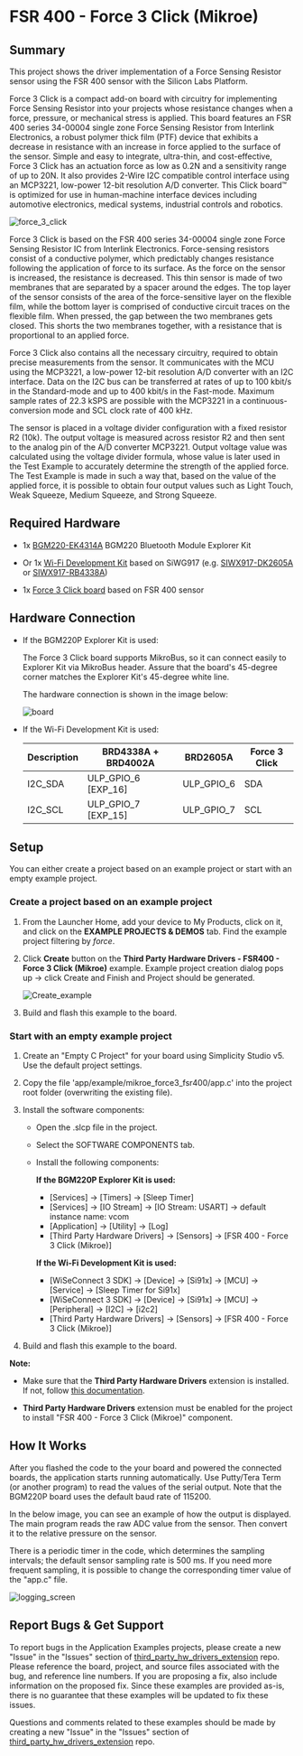 # FSR 400 - Force 3 Click (Mikroe) #

## Summary ##

This project shows the driver implementation of a Force Sensing Resistor sensor using the FSR 400 sensor with the Silicon Labs Platform.

Force 3 Click is a compact add-on board with circuitry for implementing Force Sensing Resistor into your projects whose resistance changes when a force, pressure, or mechanical stress is applied. This board features an FSR 400 series 34-00004 single zone Force Sensing Resistor from Interlink Electronics, a robust polymer thick film (PTF) device that exhibits a decrease in resistance with an increase in force applied to the surface of the sensor. Simple and easy to integrate, ultra-thin, and cost-effective, Force 3 Click has an actuation force as low as 0.2N and a sensitivity range of up to 20N. It also provides 2-Wire I2C compatible control interface using an MCP3221, low-power 12-bit resolution A/D converter. This Click board™ is optimized for use in human-machine interface devices including automotive electronics, medical systems, industrial controls and robotics.

![force_3_click](image/force_3_click.png)

Force 3 Click is based on the FSR 400 series 34-00004 single zone Force Sensing Resistor IC from Interlink Electronics. Force-sensing resistors consist of a conductive polymer, which predictably changes resistance following the application of force to its surface. As the force on the sensor is increased, the resistance is decreased. This thin sensor is made of two membranes that are separated by a spacer around the edges. The top layer of the sensor consists of the area of the force-sensitive layer on the flexible film, while the bottom layer is comprised of conductive circuit traces on the flexible film. When pressed, the gap between the two membranes gets closed. This shorts the two membranes together, with a resistance that is proportional to an applied force.

Force 3 Click also contains all the necessary circuitry, required to obtain precise measurements from the sensor. It communicates with the MCU using the MCP3221, a low-power 12-bit resolution A/D converter with an I2C interface. Data on the I2C bus can be transferred at rates of up to 100 kbit/s in the Standard-mode and up to 400 kbit/s in the Fast-mode. Maximum sample rates of 22.3 kSPS are possible with the MCP3221 in a continuous-conversion mode and SCL clock rate of 400 kHz.

The sensor is placed in a voltage divider configuration with a fixed resistor R2 (10k). The output voltage is measured across resistor R2 and then sent to the analog pin of the A/D converter MCP3221. Output voltage value was calculated using the voltage divider formula, whose value is later used in the Test Example to accurately determine the strength of the applied force. The Test Example is made in such a way that, based on the value of the applied force, it is possible to obtain four output values such as Light Touch, Weak Squeeze, Medium Squeeze, and Strong Squeeze.

## Required Hardware ##

- 1x [BGM220-EK4314A](https://www.silabs.com/development-tools/wireless/bluetooth/bgm220-explorer-kit) BGM220 Bluetooth Module Explorer Kit

- Or 1x [Wi-Fi Development Kit](https://www.silabs.com/development-tools/wireless/wi-fi) based on SiWG917 (e.g. [SIWX917-DK2605A](https://www.silabs.com/development-tools/wireless/wi-fi/siwx917-dk2605a-wifi-6-bluetooth-le-soc-dev-kit) or [SIWX917-RB4338A](https://www.silabs.com/development-tools/wireless/wi-fi/siwx917-rb4338a-wifi-6-bluetooth-le-soc-radio-board))

- 1x [Force 3 Click board](https://www.mikroe.com/force-3-click) based on FSR 400 sensor

## Hardware Connection ##

- If the BGM220P Explorer Kit is used:

  The Force 3 Click board supports MikroBus, so it can connect easily to Explorer Kit via MikroBus header. Assure that the board's 45-degree corner matches the Explorer Kit's 45-degree white line.

  The hardware connection is shown in the image below:

  ![board](image/hardware_connection.png)

- If the Wi-Fi Development Kit is used:

  | Description  | BRD4338A + BRD4002A | BRD2605A     | Force 3 Click |
  | ----------- | -------------  | ------------------ | ------------- |
  | I2C_SDA      | ULP_GPIO_6 [EXP_16] | ULP_GPIO_6   | SDA            |
  | I2C_SCL      | ULP_GPIO_7 [EXP_15] | ULP_GPIO_7   | SCL            |

## Setup ##

You can either create a project based on an example project or start with an empty example project.

### Create a project based on an example project ###

1. From the Launcher Home, add your device to My Products, click on it, and click on the **EXAMPLE PROJECTS & DEMOS** tab. Find the example project filtering by *force*.

2. Click **Create** button on the **Third Party Hardware Drivers - FSR400 - Force 3 Click (Mikroe)** example. Example project creation dialog pops up -> click Create and Finish and Project should be generated.

   ![Create_example](image/create_example.png)

3. Build and flash this example to the board.

### Start with an empty example project ###

1. Create an "Empty C Project" for your board using Simplicity Studio v5. Use the default project settings.

2. Copy the file 'app/example/mikroe_force3_fsr400/app.c' into the project root folder (overwriting the existing file).

3. Install the software components:

    - Open the .slcp file in the project.

    - Select the SOFTWARE COMPONENTS tab.

    - Install the following components:

      **If the BGM220P Explorer Kit is used:**

        - [Services] → [Timers] → [Sleep Timer]
        - [Services] → [IO Stream] → [IO Stream: USART] → default instance name: vcom
        - [Application] → [Utility] → [Log]
        - [Third Party Hardware Drivers] → [Sensors] → [FSR 400 - Force 3 Click (Mikroe)]

      **If the Wi-Fi Development Kit is used:**

        - [WiSeConnect 3 SDK] → [Device] → [Si91x] → [MCU] → [Service] → [Sleep Timer for Si91x]
        - [WiSeConnect 3 SDK] → [Device] → [Si91x] → [MCU] → [Peripheral] → [I2C] → [i2c2]
        - [Third Party Hardware Drivers] → [Sensors] → [FSR 400 - Force 3 Click (Mikroe)]

4. Build and flash this example to the board.

**Note:**

- Make sure that the **Third Party Hardware Drivers** extension is installed. If not, follow [this documentation](https://github.com/SiliconLabs/third_party_hw_drivers_extension/blob/master/README.md#how-to-add-to-simplicity-studio-ide).

- **Third Party Hardware Drivers** extension must be enabled for the project to install "FSR 400 - Force 3 Click (Mikroe)" component.

## How It Works ##

After you flashed the code to the your board and powered the connected boards, the application starts running automatically. Use Putty/Tera Term (or another program) to read the values of the serial output. Note that the BGM220P board uses the default baud rate of 115200.

In the below image, you can see an example of how the output is displayed. The main program reads the raw ADC value from the sensor. Then convert it to the relative pressure on the sensor.

There is a periodic timer in the code, which determines the sampling intervals; the default sensor sampling rate is 500 ms. If you need more frequent sampling, it is possible to change the corresponding timer value of the "app.c" file.

![logging_screen](image/log.png)

## Report Bugs & Get Support ##

To report bugs in the Application Examples projects, please create a new "Issue" in the "Issues" section of [third_party_hw_drivers_extension](https://github.com/SiliconLabs/third_party_hw_drivers_extension) repo. Please reference the board, project, and source files associated with the bug, and reference line numbers. If you are proposing a fix, also include information on the proposed fix. Since these examples are provided as-is, there is no guarantee that these examples will be updated to fix these issues.

Questions and comments related to these examples should be made by creating a new "Issue" in the "Issues" section of [third_party_hw_drivers_extension](https://github.com/SiliconLabs/third_party_hw_drivers_extension) repo.
